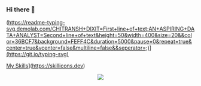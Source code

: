 ### Hi there 👋

(https://readme-typing-svg.demolab.com/CHITRANSH+DIXIT=First+line+of+text;AN+ASPIRING+DATA+ANALYST=Second+line+of+text&height=50&width=400&size=20&&color=36BCF7&background=FEFF4C&duration=5000&pause=0&repeat=true&center=true&vcenter=false&multiline=false&&seperator=;)](https://git.io/typing-svg)

[My Skills](https://skillicons.dev/icons?i=js,html,css,c,c++,java,py,pytorch,r,django,discord,eclipse,firebase,git,github,githubactions,gitlabs,matlab,mysql,sqlite,visualstudio,vscode,idea,linkedin&theme=dark&perline=3)](https://skillicons.dev)
<p align="center">
  <a href="https://skillicons.dev">
    <img src="https://skillicons.dev/icons?i=git,kubernetes,docker,c,vim" />
  </a>
</p>

